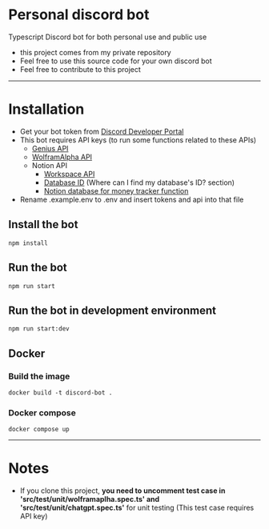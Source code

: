 # Personal discord bot
Typescript Discord bot for both personal use and public use
- this project comes from my private repository
- Feel free to use this source code for your own discord bot
- Feel free to contribute to this project
---
# Installation
- Get your bot token from [Discord Developer Portal](https://discord.com/developers/applications)
- This bot requires API keys (to run some functions related to these APIs)
  - [Genius API](https://genius.com/api-clients)
  - [WolframAlpha API](https://developer.wolframalpha.com/portal/myapps/)
  - Notion API
    - [Workspace API](https://www.notion.so/my-integrations)
    - [Database ID](https://developers.notion.com/docs/working-with-databases) (Where can I find my database's ID? section)
    - [Notion database for money tracker function](./src/documents/notion_money_tracker.md)
- Rename .example.env to .env and insert tokens and api into that file
## Install the bot
```
npm install
```
## Run the bot
```
npm run start
```
## Run the bot in development environment
```
npm run start:dev
```
## Docker
### Build the image
```
docker build -t discord-bot .
```
### Docker compose
```
docker compose up
```

---
# Notes
- If you clone this project, **you need to uncomment test case in 'src/test/unit/wolframaplha.spec.ts' and 'src/test/unit/chatgpt.spec.ts'** for unit testing (This test case requires API key)